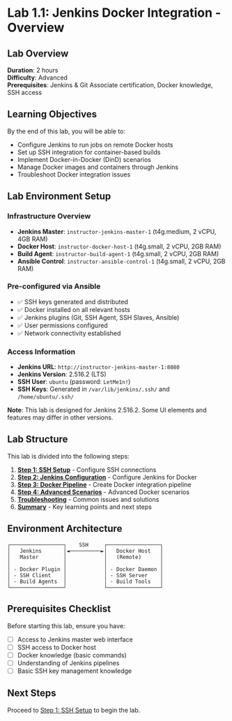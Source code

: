 # Lab 1.1: Jenkins Docker Integration - Overview

## Lab Overview
**Duration**: 2 hours  
**Difficulty**: Advanced  
**Prerequisites**: Jenkins & Git Associate certification, Docker knowledge, SSH access

## Learning Objectives
By the end of this lab, you will be able to:
- Configure Jenkins to run jobs on remote Docker hosts
- Set up SSH integration for container-based builds
- Implement Docker-in-Docker (DinD) scenarios
- Manage Docker images and containers through Jenkins
- Troubleshoot Docker integration issues

## Lab Environment Setup

### Infrastructure Overview
- **Jenkins Master**: `instructor-jenkins-master-1` (t4g.medium, 2 vCPU, 4GB RAM)
- **Docker Host**: `instructor-docker-host-1` (t4g.small, 2 vCPU, 2GB RAM)
- **Build Agent**: `instructor-build-agent-1` (t4g.small, 2 vCPU, 2GB RAM)
- **Ansible Control**: `instructor-ansible-control-1` (t4g.small, 2 vCPU, 2GB RAM)

### Pre-configured via Ansible
- ✅ SSH keys generated and distributed
- ✅ Docker installed on all relevant hosts
- ✅ Jenkins plugins (Git, SSH Agent, SSH Slaves, Ansible)
- ✅ User permissions configured
- ✅ Network connectivity established

### Access Information
- **Jenkins URL**: `http://instructor-jenkins-master-1:8080`
- **Jenkins Version**: 2.516.2 (LTS)
- **SSH User**: `ubuntu` (password: `LetMe1n!`)
- **SSH Keys**: Generated in `/var/lib/jenkins/.ssh/` and `/home/ubuntu/.ssh/`

**Note**: This lab is designed for Jenkins 2.516.2. Some UI elements and features may differ in other versions.

## Lab Structure

This lab is divided into the following steps:

1. **[Step 1: SSH Setup](lab-1.1-step1-ssh-setup.md)** - Configure SSH connections
2. **[Step 2: Jenkins Configuration](lab-1.1-step2-jenkins-config.md)** - Configure Jenkins for Docker
3. **[Step 3: Docker Pipeline](lab-1.1-step3-docker-pipeline.md)** - Create Docker integration pipeline
4. **[Step 4: Advanced Scenarios](lab-1.1-step4-advanced-scenarios.md)** - Advanced Docker scenarios
5. **[Troubleshooting](lab-1.1-troubleshooting.md)** - Common issues and solutions
6. **[Summary](lab-1.1-summary.md)** - Key learning points and next steps

## Environment Architecture

```
┌─────────────────┐    SSH     ┌─────────────────┐
│   Jenkins       │◄──────────►│   Docker Host   │
│   Master        │            │   (Remote)      │
│                 │            │                 │
│ - Docker Plugin │            │ - Docker Daemon │
│ - SSH Client    │            │ - SSH Server    │
│ - Build Agents  │            │ - Build Tools   │
└─────────────────┘            └─────────────────┘
```

## Prerequisites Checklist

Before starting this lab, ensure you have:
- [ ] Access to Jenkins master web interface
- [ ] SSH access to Docker host
- [ ] Docker knowledge (basic commands)
- [ ] Understanding of Jenkins pipelines
- [ ] Basic SSH key management knowledge

## Next Steps

Proceed to [Step 1: SSH Setup](lab-1.1-step1-ssh-setup.md) to begin the lab.
